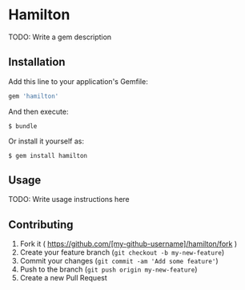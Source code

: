 # Hamilton

TODO: Write a gem description

## Installation

Add this line to your application's Gemfile:

```ruby
gem 'hamilton'
```

And then execute:

    $ bundle

Or install it yourself as:

    $ gem install hamilton

## Usage

TODO: Write usage instructions here

## Contributing

1. Fork it ( https://github.com/[my-github-username]/hamilton/fork )
2. Create your feature branch (`git checkout -b my-new-feature`)
3. Commit your changes (`git commit -am 'Add some feature'`)
4. Push to the branch (`git push origin my-new-feature`)
5. Create a new Pull Request

